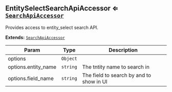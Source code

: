 <a name="module_EntitySelectSearchApiAccessor"></a>
## EntitySelectSearchApiAccessor ⇐ <code>[SearchApiAccessor](../../../../UIBundle/Resources/doc/reference/client-side/search-api-accessor.md)</code>
Provides access to entity_select search API.

**Extends:** <code>[SearchApiAccessor](../../../../UIBundle/Resources/doc/reference/client-side/search-api-accessor.md)</code>  

| Param | Type | Description |
| --- | --- | --- |
| options | <code>Object</code> |  |
| options.entity_name | <code>string</code> | The tntity name to search in |
| options.field_name | <code>string</code> | The field to search by and to show in UI |

